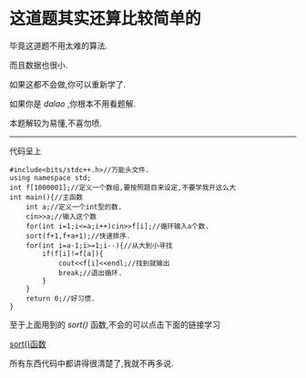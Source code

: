 # 这道题其实还算比较简单的
毕竟这道题不用太难的算法.

而且数据也很小.

如果这都不会做,你可以重新学了.

如果你是 _dalao_ ,你根本不用看题解.

本题解较为易懂,不喜勿喷.

------------
代码呈上
```
#include<bits/stdc++.h>//万能头文件.
using namespace std;
int f[1000001];//定义一个数组,要按照题目来设定,不要学我开这么大
int main(){//主函数
	int a;//定义一个int型的数.
	cin>>a;//输入这个数
	for(int i=1;i<=a;i++)cin>>f[i];//循环输入a个数.
	sort(f+1,f+a+1);//快速排序.
	for(int i=a-1;i>=1;i--){//从大到小寻找
		if(f[i]!=f[a]){
			cout<<f[i]<<endl;//找到就输出
			break;//退出循环.
		}
	}
	return 0;//好习惯.
}
```
至于上面用到的 _sort()_ 函数,不会的可以点击下面的链接学习

[sort()函数](https://baike.baidu.com/item/sort%E5%87%BD%E6%95%B0/11042699?fr=aladdin)

所有东西代码中都讲得很清楚了,我就不再多说.







